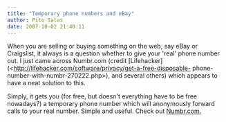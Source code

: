 ```yaml
---
title: "Temporary phone numbers and eBay"
author: Pito Salas
date: 2007-10-02 21:40:11
---
```



When you are selling or buying something on the web, say eBay or Craigslist,
it always is a question whether to give your 'real' phone number out. I just
came across Numbr.com (credit
[Lifehacker](<http://lifehacker.com/software/privacy/get-a-free-disposable-
phone-number-with-numbr-270222.php>), and several others) which appears to
have a neat solution to this.

Simply, it gets you (for free, but doesn't everything have to be free
nowadays?) a temporary phone number which will anonymously forward calls to
your real number. Simple and useful. Check out
[Numbr.com.](<http://numbr.com/>)


